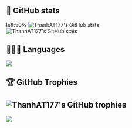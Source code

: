 ## 🤗 GitHub stats
left:50%
![ThanhAT177's GitHub stats](https://github-readme-stats.vercel.app/api?username=ThanhAT177&theme=blue-green&show_icons=true&hide=contribs,prs&ring_color=#00FFFF)<br/>
![ThanhAT177's GitHub stats](https://github-readme-streak-stats.herokuapp.com/?user=ThanhAT177&theme=dark&hide_border=true)<br/>
## 👨🏻‍💻 Languages
![](https://github-readme-stats.vercel.app/api/top-langs/?username=ThanhAT177&theme=dark&hide_border=false&include_all_commits=false&count_private=false&layout=compact)
## 🏆 GitHub Trophies
![ThanhAT177's GitHub trophies](https://github-profile-trophy.vercel.app/?username=ThanhAT177&theme=darkhub&no-frame=false&no-bg=false&margin-w=4)
---
[![](https://visitcount.itsvg.in/api?id=ThanhAT177&icon=9&color=0)](https://visitcount.itsvg.in)
